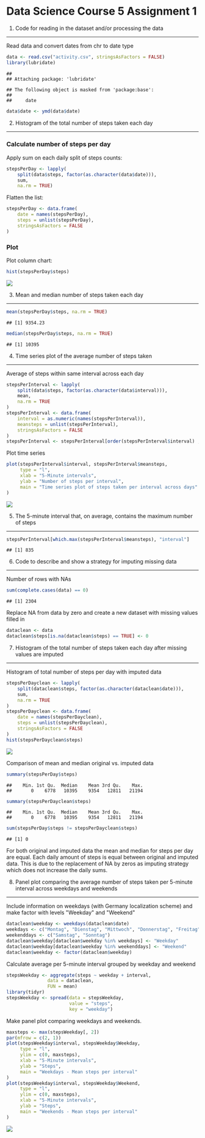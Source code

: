 Data Science Course 5 Assignment 1
================

1. Code for reading in the dataset and/or processing the data
-------------------------------------------------------------

Read data and convert dates from chr to date type

``` r
data <- read.csv("activity.csv", stringsAsFactors = FALSE)
library(lubridate)
```

    ## 
    ## Attaching package: 'lubridate'

    ## The following object is masked from 'package:base':
    ## 
    ##     date

``` r
data$date <- ymd(data$date)
```

2. Histogram of the total number of steps taken each day
--------------------------------------------------------

### Calculate number of steps per day

Apply sum on each daily split of steps counts:

``` r
stepsPerDay <- lapply(
    split(data$steps, factor(as.character(data$date))),
    sum,
    na.rm = TRUE)
```

Flatten the list:

``` r
stepsPerDay <- data.frame(
    date = names(stepsPerDay),
    steps = unlist(stepsPerDay),
    stringsAsFactors = FALSE
)
```

### Plot

Plot column chart:

``` r
hist(stepsPerDay$steps)
```

![](PA1_template_files/figure-markdown_github/unnamed-chunk-4-1.png)

3. Mean and median number of steps taken each day
-------------------------------------------------

``` r
mean(stepsPerDay$steps, na.rm = TRUE)
```

    ## [1] 9354.23

``` r
median(stepsPerDay$steps, na.rm = TRUE)
```

    ## [1] 10395

4. Time series plot of the average number of steps taken
--------------------------------------------------------

Average of steps within same interval across each day

``` r
stepsPerInterval <- lapply(
    split(data$steps, factor(as.character(data$interval))),
    mean,
    na.rm = TRUE
)
stepsPerInterval <- data.frame(
    interval = as.numeric(names(stepsPerInterval)),
    meansteps = unlist(stepsPerInterval),
    stringsAsFactors = FALSE
)
stepsPerInterval <- stepsPerInterval[order(stepsPerInterval$interval) ,]
```

Plot time series

``` r
plot(stepsPerInterval$interval, stepsPerInterval$meansteps,
     type = "l",
     xlab = "5-Minute intervals",
     ylab = "Number of steps per interval",
     main = "Time series plot of steps taken per interval across days"
)
```

![](PA1_template_files/figure-markdown_github/unnamed-chunk-7-1.png)

5. The 5-minute interval that, on average, contains the maximum number of steps
-------------------------------------------------------------------------------

``` r
stepsPerInterval[which.max(stepsPerInterval$meansteps), "interval"]
```

    ## [1] 835

6. Code to describe and show a strategy for imputing missing data
-----------------------------------------------------------------

Number of rows with NAs

``` r
sum(complete.cases(data) == 0)
```

    ## [1] 2304

Replace NA from data by zero and create a new dataset with missing values filled in

``` r
dataclean <- data
dataclean$steps[is.na(dataclean$steps) == TRUE] <- 0
```

7. Histogram of the total number of steps taken each day after missing values are imputed
-----------------------------------------------------------------------------------------

Histogram of total number of steps per day with imputed data

``` r
stepsPerDayclean <- lapply(
    split(dataclean$steps, factor(as.character(dataclean$date))),
    sum,
    na.rm = TRUE
)
stepsPerDayclean <- data.frame(
    date = names(stepsPerDayclean),
    steps = unlist(stepsPerDayclean),
    stringsAsFactors = FALSE
)
hist(stepsPerDayclean$steps)
```

![](PA1_template_files/figure-markdown_github/unnamed-chunk-11-1.png)

Comparison of mean and median original vs. imputed data

``` r
summary(stepsPerDay$steps)
```

    ##    Min. 1st Qu.  Median    Mean 3rd Qu.    Max. 
    ##       0    6778   10395    9354   12811   21194

``` r
summary(stepsPerDayclean$steps)
```

    ##    Min. 1st Qu.  Median    Mean 3rd Qu.    Max. 
    ##       0    6778   10395    9354   12811   21194

``` r
sum(stepsPerDay$steps != stepsPerDayclean$steps)
```

    ## [1] 0

For both original and imputed data the mean and median for steps per day are equal. Each daily amount of steps is equal between original and imputed data. This is due to the replacement of NA by zeros as imputing strategy which does not increase the daily sums.

8. Panel plot comparing the average number of steps taken per 5-minute interval across weekdays and weekends
------------------------------------------------------------------------------------------------------------

Include information on weekdays (with Germany localization scheme) and make factor with levels "Weekday" and "Weekend"

``` r
dataclean$weekday <- weekdays(dataclean$date)
weekdays <- c("Montag", "Dienstag", "Mittwoch", "Donnerstag", "Freitag")
weekenddays <- c("Samstag", "Sonntag")
dataclean$weekday[dataclean$weekday %in% weekdays] <- "Weekday"
dataclean$weekday[dataclean$weekday %in% weekenddays] <- "Weekend"
dataclean$weekday <- factor(dataclean$weekday)
```

Calculate average per 5-minute interval grouped by weekday and weekend

``` r
stepsWeekday <- aggregate(steps ~ weekday + interval,
               data = dataclean,
               FUN = mean)
library(tidyr)
stepsWeekday <- spread(data = stepsWeekday,
                       value = "steps",
                       key = "weekday")
```

Make panel plot comparing weekdays and weekends.

``` r
maxsteps <- max(stepsWeekday[, 2])
par(mfrow = c(2, 1))
plot(stepsWeekday$interval, stepsWeekday$Weekday,
     type = "l",
     ylim = c(0, maxsteps),
     xlab = "5-Minute intervals",
     ylab = "Steps",
     main = "Weekdays - Mean steps per interval"
)
plot(stepsWeekday$interval, stepsWeekday$Weekend,
     type = "l",
     ylim = c(0, maxsteps),
     xlab = "5-Minute intervals",
     ylab = "Steps",
     main = "Weekends - Mean steps per interval"
)
```

![](PA1_template_files/figure-markdown_github/unnamed-chunk-15-1.png)
